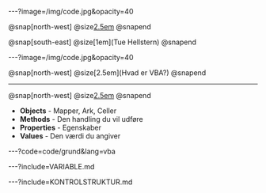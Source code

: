---?image=/img/code.jpg&opacity=40

@snap[north-west]
  @size[2.5em](VBA)
@snapend

@snap[south-east]
@size[1em](Tue Hellstern)
@snapend


---?image=/img/code.jpg&opacity=40

@snap[north-west]
  @size[2.5em](Hvad er VBA?)
@snapend

--- 
@snap[north-west]
  @size[2.5em](Grundlæggende)
@snapend

- **Objects** - Mapper, Ark, Celler
- **Methods** - Den handling du vil udføre
- **Properties** - Egenskaber
- **Values** - Den værdi du angiver

---?code=code/grund&lang=vba

---?include=VARIABLE.md

---?include=KONTROLSTRUKTUR.md
